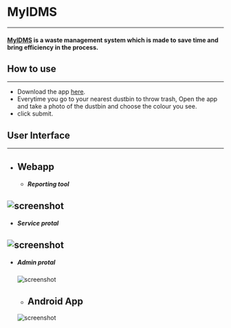 # MyIDMS 
___

#### [MyIDMS](https://share.streamlit.io/abhinandanroul/myidms/main/Test/dustbin3.py) is a waste management system which is made to save time and bring efficiency in the process. 


## How to use
___

- Download the app [here](https://drive.google.com/file/d/1jV6gVDcEgWrXUAYXVJDQt3wrfp2GJHxS/view?usp=sharing). 
- Everytime you go to your nearest dustbin to throw trash, Open the app and take a photo of the dustbin and choose the colour you see.
- click submit.


## User Interface
  ___
- ## Webapp
 
  -  #####  Reporting tool

![screenshot](https://i.imgur.com/FSanyZa.png)
-
 - #####  Service protal

![screenshot](https://i.imgur.com/6dwXlAL.jpg)
- 
 - ##### Admin protal
 
    ![screenshot](https://i.imgur.com/4VXnttH.png)

    - ## Android App
 
    ![screenshot](https://i.imgur.com/9K2kAjD.jpg)